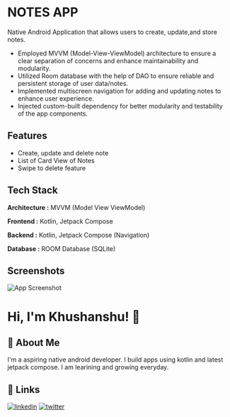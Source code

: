
# NOTES APP

Native Android Application that allows users to create, update,and store notes.

- Employed MVVM (Model-View-ViewModel) architecture to ensure a clear separation of concerns and enhance maintainability and modularity.
- Utilized Room database with the help of DAO to ensure reliable and persistent storage of user data/notes.
- Implemented multiscreen navigation for adding and updating notes to enhance user experience.
- Injected custom-built dependency for better modularity and testability of the app components.
## Features

- Create, update and delete note 
- List of Card View of Notes
- Swipe to delete feature

## Tech Stack
**Architecture :** MVVM (Model View ViewModel)

**Frontend :** Kotlin, Jetpack Compose

**Backend :** Kotlin, Jetpack Compose (Navigation)

**Database :** ROOM Database (SQLite)



## Screenshots

![App Screenshot](https://drive.google.com/file/d/1PtoF4ryocGmbpTvUiTtDF6PEUQbOcT6m/view?usp=sharing)


# Hi, I'm Khushanshu! 👋


## 🚀 About Me
I'm a aspiring native android developer. I build apps using kotlin and latest jetpack compose. I am learining and growing everyday.





## 🔗 Links

[![linkedin](https://img.shields.io/badge/linkedin-0A66C2?style=for-the-badge&logo=linkedin&logoColor=white)](https://www.linkedin.com/)
[![twitter](https://img.shields.io/badge/twitter-1DA1F2?style=for-the-badge&logo=twitter&logoColor=white)](https://twitter.com/)

